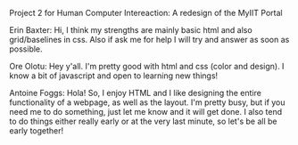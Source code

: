 Project 2 for Human Computer Intereaction: A redesign of the MyIIT Portal

Erin Baxter: Hi, I think my strengths are mainly basic html and also grid/baselines in css. Also if ask me for help I will try and answer as soon as possible.

Ore Olotu: Hey y'all. I'm pretty good with html and css (color and design). I know a bit of javascript and open to learning new things!

Antoine Foggs: Hola! So, I enjoy HTML and I like designing the entire functionality of a webpage, as well as the layout. I'm pretty busy, but if you need me to do something, just let me know and it will get done. I also tend to do things either really early or at the very last minute, so let's be all be early together!
